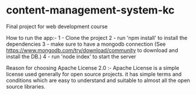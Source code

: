 # content-management-system-kc

Final project for web development course

How to run the app:-
1 - Clone the project
2 - run 'npm install' to install the dependencies
3 - make sure to have a mongodb connection (See https://www.mongodb.com/try/download/community to download and install the DB.)
4 - run 'node index' to start the server

Reason for choosing Apache License 2.0 :-
Apache License is a simple license used generally for open source projects. it has simple terms and conditions which are easy to understand and suitable to almost all the open source libraries.
